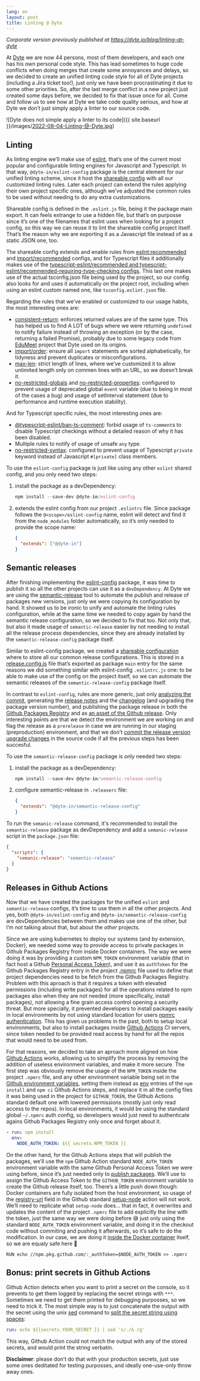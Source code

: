 ```yaml
---
lang: en
layout: post
title: Linting @ Dyte
---
```


*Corporate version previously published at <https://dyte.io/blog/linting-at-dyte>*

At [Dyte](https://www.dyte.io/) we are now 44 persons, most of them developers,
and each one has his own personal code style. This has lead sometimes to huge
code conflicts when doing merges that create some annoyances and delays, so we
decided to create an unified linting code style for all of Dyte projects
(including a Jira ticket too!), just only we have been procrastinating it due to
some other priorities. So, after the last merge conflict in a new project just
created some days before, we decided to fix that issue once for all. Come and
follow us to see how at Dyte we take code quality serious, and how at Dyte we
don’t just simply apply a linter to our source code.

![Dyte does not simple apply a linter to its code]({{ site.baseurl }}/images/2022-08-04-Linting-@-Dyte.jpg)

## Linting

As linting engine we’ll make use of [eslint](https://eslint.org/), that’s one of
the current most popular and configurable linting engines for Javascript and
Typescript. In that way, `@dyte-in/eslint-config` package is the central element
for our unified linting scheme, since it host the
[shareable config](https://eslint.org/docs/developer-guide/shareable-configs)
with all our customized linting rules. Later each project can extend the rules
applying their own project specific ones, although we’ve adjusted the common
rules to be used without needing to do any extra customizations.

Shareable config is defined in the `.eslint.js` file, being it the package main
export. It can feels extrange to use a hidden file, but that’s on purposse since
it’s one of the filenames that eslint uses when looking for a project config, so
this way we can reuse it to lint the shareable config project itself. That’s the
reason why we are exporting it as a Javascript file instead of as a static JSON
one, too.

The shareable config extends and enable rules from
[eslint:recommended](https://eslint.org/docs/rules/) and
[import/recommended](https://www.npmjs.com/package/eslint-plugin-import)
configs, and for Typescript files it additionally makes use of the
[typescript-eslint/recommended and typescript-eslint/recommended-requiring-type-checking configs](https://github.com/typescript-eslint/typescript-eslint/tree/main/packages/eslint-plugin#recommended-configs).
This last one makes use of the actual tsconfig.json file being used by the
project, so our config also looks for and uses it automatically on the project
root, including when using an eslint custom named one, like
`tsconfig.eslint.json` file.

Regarding the rules that we’ve enabled or customized to our usage habits, the
most interesting ones are:

- [consistent-return](https://eslint.org/docs/rules/consistent-return): enforces
  returned values are of the same type. This has helped us to find A LOT of bugs
  where we were returning `undefined` to notify failure instead of throwing an
  exception (or by the case, returning a failed Promise), probably due to some
  legacy code from [EduMeet](https://github.com/edumeet/edumeet) project that
  Dyte used on its origins.
- [import/order](https://github.com/import-js/eslint-plugin-import/blob/main/docs/rules/order.md):
  ensure all `import` statements are sorted alphabetically, for tidyness and
  prevent duplicates or misconfigurations.
- [max-len](https://eslint.org/docs/rules/max-len): strict length of lines,
  where we’ve customized it to allow unlimited length only on commen lines with
  an URL, so we doesn’t break it.
- [no-restricted-globals](https://eslint.org/docs/rules/no-restricted-globals)
  and
  [no-restricted-properties](https://eslint.org/docs/rules/no-restricted-properties):
  configured to prevent usage of deprecated global `event` variable (due to
  being in most of the cases a bug) and usage of setInterval statement (due to
  performance and runtime execution stability).

And for Typescript specific rules, the most interesting ones are:

- [@typescript-eslint/ban-ts-comment](https://github.com/typescript-eslint/typescript-eslint/blob/main/packages/eslint-plugin/docs/rules/ban-ts-comment.md):
  forbid usage of `ts-comment`s to disable Typescript checkings without a
  detailed reason of why it has been disabled.
- Multiple rules to notify of usage of unsafe `any` type.
- [no-restricted-syntax](https://eslint.org/docs/rules/no-restricted-syntax):
  configured to prevent usage of Typescript `private` keyword instead of
  Javascript `#[private]` class members.

To use the `eslint-config` package is just like using any other `eslint` shared
config, and you only need two steps:

1. install the package as a devDependency:

   ```jsx
   npm install --save-dev @dyte-in/eslint-config
   ```

2. extends the eslint config from our project `.eslintrc` file. Since package
   follows the `@<scope>/eslint-config` name, eslint will detect and find it
   from the `node_modules` folder automatically, so it’s only needed to provide
   the scope name:

   ```json
   {
     "extends": ["@dyte-in"]
   }
   ```

## Semantic releases

After finishing implementing the
[eslint-config](https://www.notion.so/Linting-Dyte-79cec456569d47b8bf9a22b0ab2d2d37)
package, it was time to publish it so all the other projects can use it as a
`devDependency`. At Dyte we are using the
[semantic-release](https://github.com/semantic-release/semantic-release) tool to
automate the publish and release of packages new versions, just only we were
copying its configuration by hand. It showed us to be ironic to unify and
automate the linting rules configuration, while at the same time we needed to
copy again by hand the semantic release configuration, so we decided to fix that
too. Not only that, but also it made usage of `semantic-release` easier by not
needing to install all the release process dependencies, since they are already
installed by the `semantic-release-config` package itself.

Similar to eslint-config package, we created a
[shareable configuration](https://semantic-release.gitbook.io/semantic-release/usage/shareable-configurations)
where to store all our common release configurations. This is stored in a
[release.config.js](https://semantic-release.gitbook.io/semantic-release/usage/configuration)
file that’s exported as package `main` entry for the same reasons we did
something similar with eslint-config `.eslintrc.js` one: to be able to make use
of the config on the project itself, so we can automate the semantic releases of
the `semantic-release-config` package itself.

In contrast to `eslint-config`, rules are more generic, just only
[analyzing the commit](https://github.com/semantic-release/commit-analyzer),
generating the
[release notes](https://github.com/semantic-release/release-notes-generator) and
the [changelog](https://github.com/semantic-release/changelog) (and upgrading
the package version number), and publishing the package release in both the
[Github Packages Registry](https://github.com/semantic-release/npm) and as
[an asset of the Github release](https://github.com/semantic-release/github).
Only interesting points are that we detect the environment we are working on and
flag the release as a `prerelease` in case we are running in our staging
(preproduction) environment, and that we don’t
[commit the release version upgrade changes](https://github.com/semantic-release/git)
in the source code if all the previous steps has been succesful.

To use the `semantic-release-config` package is only needed two steps:

1. install the package as a devDependency:

   ```jsx
   npm install --save-dev @dyte-in/semantic-release-config
   ```

2. configure semantic-release in `.releaserc` file:

   ```json
   {
     "extends": "@dyte-in/semantic-release-config"
   }
   ```

To run the `semanic-release` command, it's recommended to install the
`semantic-release` package as devDependency and add a `semanic-release` script
in the `package.json` file:

```json
{
  "scripts": {
    "semanic-release": "semantic-release"
  }
}
```

## Releases in Github Actions

Now that we have created the packages for the unified `eslint` and
`semantic-release` configs, it’s time to use them in all the other projects. And
yes, both `@dyte-in/eslint-config` and `@dyte-in/semantic-release-config` are
devDependencies between them and makes use one of the other, but I’m not talking
about that, but about the *other* projects.

Since we are using kubernetes to deploy our systems (and by extension, Docker), we needed some way to provide access to private packages in Github Packages Registry from inside Docker containers. The way we were doing it was by providing a custom `NPM_TOKEN` environment variable (that in fact host a Github [Personal Access Token](https://docs.github.com/en/authentication/keeping-your-account-and-data-secure/creating-a-personal-access-token)), and use it as `authToken` for the Github Packages Registry entry in the project [.npmrc](https://docs.github.com/en/packages/working-with-a-github-packages-registry/working-with-the-npm-registry#installing-a-package) file used to define that project dependencies need to be fetch from the Github Packages Registry. Problem with this aproach is that it requires a token with elevated permissions (including write packages) for all the operations related to npm packages also when they are not needed (more specifically, install packages), not allowing a fine grain access control opening a security threat. But more specially, it prevented developers to install packages easily in local environments by not using standard location for users [npmrc authentication](https://docs.npmjs.com/cli/v8/configuring-npm/npmrc). This has given us problems in the past, both to setup local environments, but also to install packages inside [Github Actions](https://github.com/features/actions) CI servers, since token needed to be provided read access by hand for all the repos that would need to be used from.

For that reasons, we decided to take an aproach more aligned on how [Github Actions](https://github.com/features/actions) works, allowing us to simplify the process by removing the addition of useless environment variables, and make it more secure. The first step was obviously remove the usage of the `NPM_TOKEN` inside the project `.npmrc` file, and any other environment variable being set in the [Github environment variables](https://docs.github.com/en/actions/using-workflows/workflow-commands-for-github-actions#setting-an-environment-variable), setting them instead as [env](https://docs.github.com/en/actions/using-workflows/workflow-syntax-for-github-actions#jobsjob_idstepsenv) entries of the `npm install` and `npm ci` Github Actions steps, and replace it in all the config files it was being used in the project for `GITHUB_TOKEN`, the Github Actions standard default one with lowered permissions (mostly just only read access to the repos). In local environments, it would be using the standard global `~/.npmrc` auth config, so developers would just need to authenticate agains Github Packages Registry only once and forget about it.

```yaml
- run: npm install
  env:
    NODE_AUTH_TOKEN: ${{ secrets.NPM_TOKEN }}
```

On the other hand, for the Github Actions steps that will publish the packages, we’ll use the `npm` Github Action standard `NODE_AUTH_TOKEN` environment variable with the same Github Personal Access Token we were using before, since it’s just needed only to [publish packages](https://docs.github.com/en/actions/publishing-packages/publishing-nodejs-packages#publishing-packages-to-the-npm-registry). We’ll use to assign the Github Access Token to the `GITHUB_TOKEN` environment variable to create the Github release itself, too. There’s a little push down though: Docker containers are fully isolated from the host environment, so usage of the [registry-url](https://github.com/actions/setup-node/blob/eeb10cff27034e7acf239c5d29f62154018672fd/action.yml#L17-L18) field in the Github standard [setup-node](https://github.com/actions/setup-node) action will not work. We’ll need to replicate what `setup-node` does… that in fact, it overwrites and updates the content of the project `.npmrc` file to add explicitly the line with the token, just the same way we were doing before 😅 just only using the standard `NODE_AUTH_TOKEN` environment variable, and doing it in the checkout code without commiting and pushing it afterwards, so it’s safe to do the modification. In our case, we are doing it [inside the Docker container](https://stackoverflow.com/a/69848428/586382) itself, so we are equaly safe here 🙂

```docker
RUN echo //npm.pkg.github.com/:_authToken=$NODE_AUTH_TOKEN >> .npmrc
```

## Bonus: print secrets in Github Actions

Github Action detects when you want to print a secret on the console, so it prevents to get them logged by replacing the secret strings with `***`. Sometimes we need to get them printed for debugging purposses, so we need to trick it. The most simple way is to just concatenate the output with the secret using the unix [sed](https://en.wikipedia.org/wiki/Sed) command to [split the secret string using spaces](https://zellwk.com/blog/debug-github-actions-secret/):

```yaml
run: echo ${{secrets.YOUR_SECRET }} | sed 's/./& /g'
```

This way, Github Action could not match the output with any of the stored secrets, and would print the string verbatin.

**Disclaimer**: please don’t do that with your production secrets, just use some ones deditated for testing purposses, and ideally one-use-only throw away ones.
